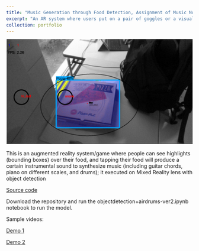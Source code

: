 ```yaml
---
title: "Music Generation through Food Detection, Assignment of Music Notes to Distinct Items, and Utensil Impact Detection"
excerpt: "An AR system where users put on a pair of goggles or a visualizer above highlights the food on the table, and users use their utensils to generate individualized music notes from tapping their food. "
collection: portfolio
---
```


[![IMAGE ALT TEXT](/images/armusic.png)](https://bit.ly/2UY9FM0)

This is an augmented reality system/game where people can see highlights (bounding boxes) over their food, and tapping their food will produce a certain instrumental sound to synthesize music (including guitar chords, piano on different scales, and drums); it executed on Mixed Reality lens with object detection

[Source code](https://bit.ly/2P7YYRQ)

Download the repository and run the objectdetection+airdrums-ver2.ipynb notebook to run the model.

Sample videos: 

[Demo 1](https://bit.ly/2GcKUCl)

[Demo 2](https://bit.ly/2UY9FM0)
